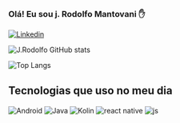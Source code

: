 ### Olá! Eu sou j. Rodolfo Mantovani ✋
[![Linkedin](https://img.shields.io/badge/LinkedIn-0077B5?style=for-the-badge&logo=linkedin&logoColor=white)](https://br.linkedin.com/in/jos%C3%A9-rodolfo-mantovani-b23758231?trk=org-employees)

![J.Rodolfo GitHub stats](https://github-readme-stats.vercel.app/api?username=JRodolfoM&show_icons=true&theme=merko&include_all_commits=true&count_private=true)

![Top Langs](https://github-readme-stats.vercel.app/api/top-langs/?username=JRodolfoM&layout=compact&theme=merko)

## Tecnologias que uso no meu dia

<div style="display: inline_block">
<img align="center" alt="Android" src="https://img.shields.io/badge/Android-3DDC84?style=for-the-badge&logo=android&logoColor=white" />
  <img align="center" alt="Java" src="https://img.shields.io/badge/Java-ED8B00?style=for-the-badge&logo=java&logoColor=white" />
  <img align="center" alt="Kolin" src="	https://img.shields.io/badge/Kotlin-0095D5?&style=for-the-badge&logo=kotlin&logoColor=white" />
  <img align="center" alt="react native" src="https://img.shields.io/badge/React_Native-20232A?style=for-the-badge&logo=react&logoColor=61DAFB" />
  <img align="center" alt="js" src="https://img.shields.io/badge/JavaScript-F7DF1E?style=for-the-badge&logo=javascript&logoColor=black" />
    
</div><br/>
